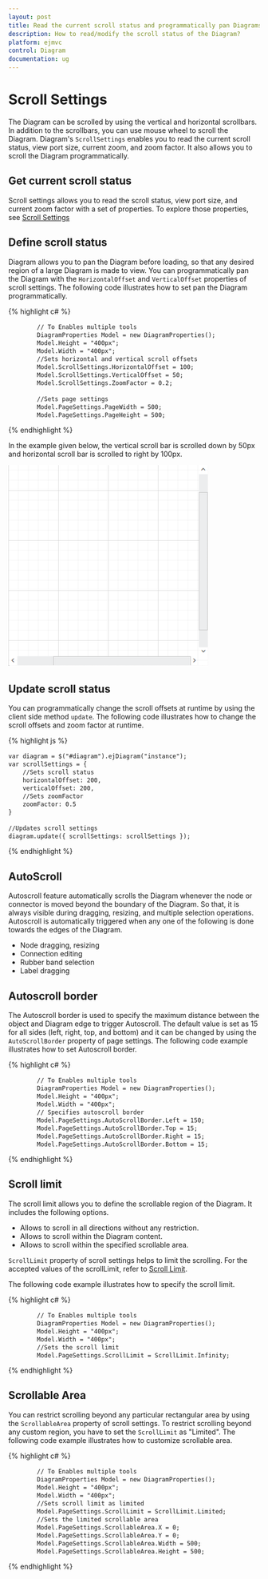```yaml
---
layout: post
title: Read the current scroll status and programmatically pan Diagrams
description: How to read/modify the scroll status of the Diagram?
platform: ejmvc
control: Diagram
documentation: ug
---
```


# Scroll Settings
The Diagram can be scrolled by using the vertical and horizontal scrollbars. In addition to the scrollbars, you can use mouse wheel to scroll the Diagram. 
Diagram's `ScrollSettings` enables you to read the current scroll status, view port size, current zoom, and zoom factor. It also allows you to scroll the Diagram programmatically. 

## Get current scroll status

Scroll settings allows you to read the scroll status, view port size, and current zoom factor with a set of properties. To explore those properties, see [Scroll Settings](http://help.syncfusion.com/cr/cref_files/aspnetmvc/Syncfusion.EJ~Syncfusion.JavaScript.DataVisualization.Models.Diagram.ScrollSettings_members.html  "Scroll Settings")

## Define scroll status
Diagram allows you to pan the Diagram before loading, so that any desired region of a large Diagram is made to view. You can programmatically pan the Diagram with the `HorizontalOffset` and `VerticalOffset` properties of scroll settings. The following code illustrates how to set pan the Diagram programmatically.

{% highlight c# %}

            // To Enables multiple tools
            DiagramProperties Model = new DiagramProperties();
            Model.Height = "400px";
            Model.Width = "400px";
            //Sets horizontal and vertical scroll offsets
            Model.ScrollSettings.HorizontalOffset = 100;
            Model.ScrollSettings.VerticalOffset = 50;
            Model.ScrollSettings.ZoomFactor = 0.2; 

            //Sets page settings
            Model.PageSettings.PageWidth = 500;
            Model.PageSettings.PageHeight = 500;

{% endhighlight %}

In the example given below, the vertical scroll bar is scrolled down by 50px and horizontal scroll bar is scrolled to right by 100px. 

![](Scroll-Settings_images/Scroll-Settings_img1.png)

## Update scroll status

You can programmatically change the scroll offsets at runtime by using the client side method `update`. The following code illustrates how to change the scroll offsets and zoom factor at runtime.

{% highlight js %}

    var diagram = $("#diagram").ejDiagram("instance");
    var scrollSettings = {
        //Sets scroll status
        horizontalOffset: 200,
        verticalOffset: 200,
        //Sets zoomFactor
        zoomFactor: 0.5
    }

    //Updates scroll settings
    diagram.update({ scrollSettings: scrollSettings });

{% endhighlight %}

## AutoScroll 

Autoscroll feature automatically scrolls the Diagram whenever the node or connector is moved beyond the boundary of the Diagram. So that, it is always visible during dragging, resizing, and multiple selection operations. Autoscroll is automatically triggered when any one of the following is done towards the edges of the Diagram.

* Node dragging, resizing 
* Connection editing
* Rubber band selection
* Label dragging

## Autoscroll border

The Autoscroll border is used to specify the maximum distance between the object and Diagram edge to trigger Autoscroll. The default value is set as 15 for all sides (left, right, top, and bottom) and it can be changed by using the `AutoScrollBorder` property of page settings. The following code example illustrates how to set Autoscroll border. 

{% highlight c# %}

            // To Enables multiple tools
            DiagramProperties Model = new DiagramProperties();
            Model.Height = "400px";
            Model.Width = "400px";
            // Specifies autoscroll border
            Model.PageSettings.AutoScrollBorder.Left = 150;
            Model.PageSettings.AutoScrollBorder.Top = 15;
            Model.PageSettings.AutoScrollBorder.Right = 15;
            Model.PageSettings.AutoScrollBorder.Bottom = 15;

{% endhighlight %}

## Scroll limit

The scroll limit allows you to define the scrollable region of the Diagram. It includes the following options.

* Allows to scroll in all directions without any restriction.
* Allows to scroll within the Diagram content.
* Allows to scroll within the specified scrollable area.

`ScrollLimit` property of scroll settings helps to limit the scrolling. For the accepted values of the scrollLimit, refer to 
[Scroll Limit](http://help.syncfusion.com/cr/cref_files/aspnetmvc/Syncfusion.EJ~Syncfusion.JavaScript.DataVisualization.Models.Diagram.PageSettings~ScrollLimit.html "Scroll Limit").

The following code example illustrates how to specify the scroll limit.

{% highlight c# %}

            // To Enables multiple tools
            DiagramProperties Model = new DiagramProperties();
            Model.Height = "400px";
            Model.Width = "400px";
            //Sets the scroll limit
            Model.PageSettings.ScrollLimit = ScrollLimit.Infinity;

{% endhighlight %}

## Scrollable Area

You can restrict scrolling beyond any particular rectangular area by using the `ScrollableArea` property of scroll settings. To restrict scrolling beyond any custom region, you have to set the `ScrollLimit` as "Limited". The following code example illustrates how to customize scrollable area.

{% highlight c# %}

            // To Enables multiple tools
            DiagramProperties Model = new DiagramProperties();
            Model.Height = "400px";
            Model.Width = "400px";
            //Sets scroll limit as limited
            Model.PageSettings.ScrollLimit = ScrollLimit.Limited;
            //Sets the limited scrollable area
            Model.PageSettings.ScrollableArea.X = 0;
            Model.PageSettings.ScrollableArea.Y = 0;
            Model.PageSettings.ScrollableArea.Width = 500;
            Model.PageSettings.ScrollableArea.Height = 500;

{% endhighlight %}
